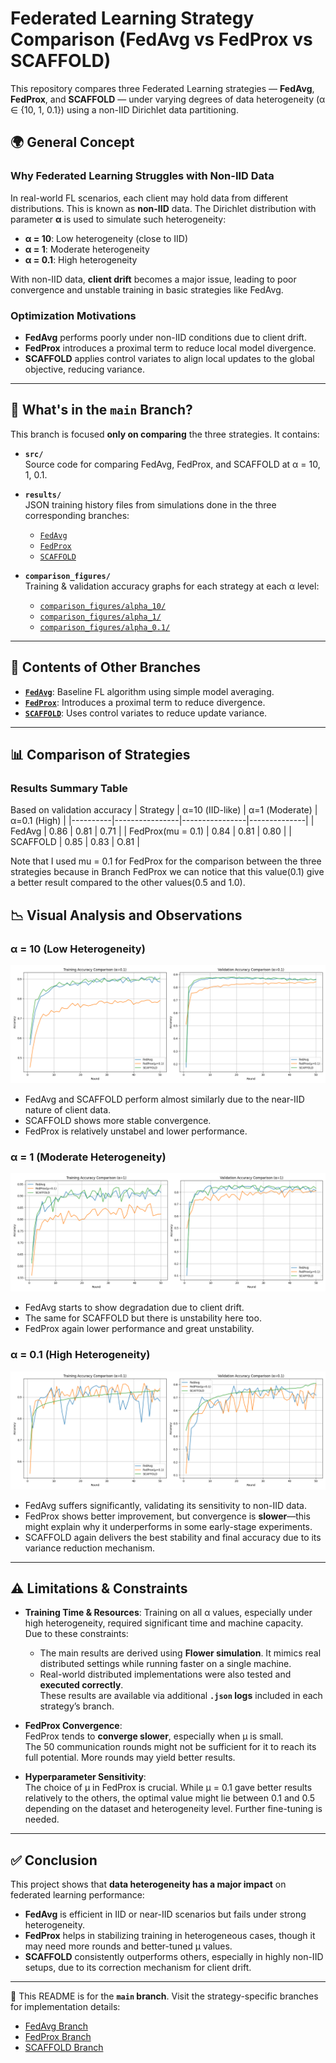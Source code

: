 # Federated Learning Strategy Comparison (FedAvg vs FedProx vs SCAFFOLD)

This repository compares three Federated Learning strategies — **FedAvg**, **FedProx**, and **SCAFFOLD** — under varying degrees of data heterogeneity (α ∈ {10, 1, 0.1}) using a non-IID Dirichlet data partitioning.

## 🌍 General Concept

### Why Federated Learning Struggles with Non-IID Data

In real-world FL scenarios, each client may hold data from different distributions. This is known as **non-IID** data. The Dirichlet distribution with parameter **α** is used to simulate such heterogeneity:

- **α = 10**: Low heterogeneity (close to IID)
- **α = 1**: Moderate heterogeneity
- **α = 0.1**: High heterogeneity

With non-IID data, **client drift** becomes a major issue, leading to poor convergence and unstable training in basic strategies like FedAvg.

### Optimization Motivations

- **FedAvg** performs poorly under non-IID conditions due to client drift.
- **FedProx** introduces a proximal term to reduce local model divergence.
- **SCAFFOLD** applies control variates to align local updates to the global objective, reducing variance.

---

## 🧪 What's in the `main` Branch?

This branch is focused **only on comparing** the three strategies. It contains:

- **`src/`**  
  Source code for comparing FedAvg, FedProx, and SCAFFOLD at α = 10, 1, 0.1.

- **`results/`**  
  JSON training history files from simulations done in the three corresponding branches:
  - [`FedAvg`](https://github.com/nahom-getachew7/flower_fl_tp2/tree/FedAvg)
  - [`FedProx`](https://github.com/nahom-getachew7/flower_fl_tp2/tree/FedProx)
  - [`SCAFFOLD`](https://github.com/nahom-getachew7/flower_fl_tp2/tree/SCAFFOLD)

- **`comparison_figures/`**  
  Training & validation accuracy graphs for each strategy at each α level:
  - [`comparison_figures/alpha_10/`](Comparison_figures/alpha_10/)
  - [`comparison_figures/alpha_1/`](Comparison_figures/alpha_1/)
  - [`comparison_figures/alpha_0.1/`](Comparison_figures/alpha_0.1/)

---

## 🔁 Contents of Other Branches

- **[`FedAvg`](https://github.com/nahom-getachew7/flower_fl_tp2/tree/FedAvg)**: Baseline FL algorithm using simple model averaging.
- **[`FedProx`](https://github.com/nahom-getachew7/flower_fl_tp2/tree/FedProx)**: Introduces a proximal term to reduce divergence.
- **[`SCAFFOLD`](https://github.com/nahom-getachew7/flower_fl_tp2/tree/SCAFFOLD)**: Uses control variates to reduce update variance.

---

## 📊 Comparison of Strategies

### Results Summary Table
Based on validation accuracy
| Strategy | α=10 (IID-like) | α=1 (Moderate) | α=0.1 (High) |
|----------|----------------|----------------|--------------|
| FedAvg   | 0.86          | 0.81         | 0.71       |
| FedProx(mu = 0.1)  | 0.84          | 0.81          | 0.80        |
| SCAFFOLD | 0.85          | 0.83         | O.81       |

Note that I used mu = 0.1 for FedProx for the comparison between the three strategies because in Branch FedProx we can notice that this value(0.1) give a better result compared to the other values(0.5 and 1.0).

## 📉 Visual Analysis and Observations

### α = 10 (Low Heterogeneity)

![α=10 Comparison](Comparison_figures/alpha_10/train_val_accuracy_comparison.png)

- FedAvg and SCAFFOLD perform almost similarly due to the near-IID nature of client data.
- SCAFFOLD shows more stable convergence.
- FedProx is relatively unstabel and lower performance.

### α = 1 (Moderate Heterogeneity)

![α=1 Comparison](Comparison_figures/alpha_1/train_val_accuracy_comparison.png)

- FedAvg starts to show degradation due to client drift.
- The same for SCAFFOLD but there is unstability here too.
- FedProx again lower performance and great unstability.

### α = 0.1 (High Heterogeneity)

![α=0.1 Comparison](Comparison_figures/alpha_0.1/train_val_accuracy_comparison.png)

- FedAvg suffers significantly, validating its sensitivity to non-IID data.
- FedProx shows better improvement, but convergence is **slower**—this might explain why it underperforms in some early-stage experiments.
- SCAFFOLD again delivers the best stability and final accuracy due to its variance reduction mechanism.

---

## ⚠️ Limitations & Constraints

- **Training Time & Resources**: Training on all α values, especially under high heterogeneity, required significant time and machine capacity.  
  Due to these constraints:
  - The main results are derived using **Flower simulation**. It mimics real distributed settings while running faster on a single machine.
  - Real-world distributed implementations were also tested and **executed correctly**.  
    These results are available via additional **`.json` logs** included in each strategy’s branch.

- **FedProx Convergence**:  
  FedProx tends to **converge slower**, especially when μ is small.  
  The 50 communication rounds might not be sufficient for it to reach its full potential. More rounds may yield better results.

- **Hyperparameter Sensitivity**:  
  The choice of μ in FedProx is crucial. While μ = 0.1 gave better results relatively to the others, the optimal value might lie between 0.1 and 0.5 depending on the dataset and heterogeneity level. Further fine-tuning is needed.

---

## ✅ Conclusion

This project shows that **data heterogeneity has a major impact** on federated learning performance:

- **FedAvg** is efficient in IID or near-IID scenarios but fails under strong heterogeneity.
- **FedProx** helps in stabilizing training in heterogeneous cases, though it may need more rounds and better-tuned μ values.
- **SCAFFOLD** consistently outperforms others, especially in highly non-IID setups, due to its correction mechanism for client drift.


---

📂 This README is for the **`main` branch**. Visit the strategy-specific branches for implementation details:

- [FedAvg Branch](https://github.com/nahom-getachew7/flower_fl_tp2/tree/FedAvg)
- [FedProx Branch](https://github.com/nahom-getachew7/flower_fl_tp2/tree/FedProx)
- [SCAFFOLD Branch](https://github.com/nahom-getachew7/flower_fl_tp2/tree/SCAFFOLD)

